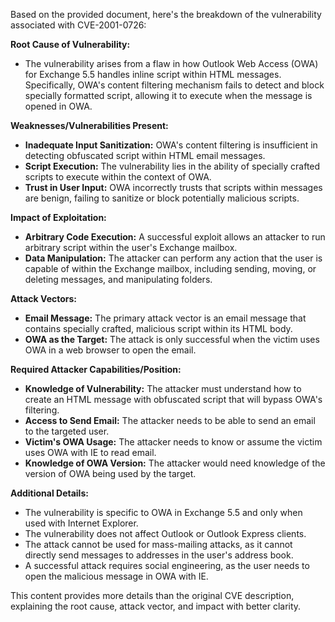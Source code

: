 Based on the provided document, here's the breakdown of the vulnerability associated with CVE-2001-0726:

**Root Cause of Vulnerability:**

*   The vulnerability arises from a flaw in how Outlook Web Access (OWA) for Exchange 5.5 handles inline script within HTML messages. Specifically, OWA's content filtering mechanism fails to detect and block specially formatted script, allowing it to execute when the message is opened in OWA.

**Weaknesses/Vulnerabilities Present:**

*   **Inadequate Input Sanitization:** OWA's content filtering is insufficient in detecting obfuscated script within HTML email messages.
*   **Script Execution:** The vulnerability lies in the ability of specially crafted scripts to execute within the context of OWA.
*   **Trust in User Input:** OWA incorrectly trusts that scripts within messages are benign, failing to sanitize or block potentially malicious scripts.

**Impact of Exploitation:**

*   **Arbitrary Code Execution:** A successful exploit allows an attacker to run arbitrary script within the user's Exchange mailbox.
*   **Data Manipulation:** The attacker can perform any action that the user is capable of within the Exchange mailbox, including sending, moving, or deleting messages, and manipulating folders.

**Attack Vectors:**

*   **Email Message:** The primary attack vector is an email message that contains specially crafted, malicious script within its HTML body.
*   **OWA as the Target:** The attack is only successful when the victim uses OWA in a web browser to open the email.

**Required Attacker Capabilities/Position:**

*   **Knowledge of Vulnerability:** The attacker must understand how to create an HTML message with obfuscated script that will bypass OWA's filtering.
*   **Access to Send Email:** The attacker needs to be able to send an email to the targeted user.
*   **Victim's OWA Usage:** The attacker needs to know or assume the victim uses OWA with IE to read email.
*   **Knowledge of OWA Version:** The attacker would need knowledge of the version of OWA being used by the target.

**Additional Details:**
*   The vulnerability is specific to OWA in Exchange 5.5 and only when used with Internet Explorer.
*   The vulnerability does not affect Outlook or Outlook Express clients.
*   The attack cannot be used for mass-mailing attacks, as it cannot directly send messages to addresses in the user's address book.
*   A successful attack requires social engineering, as the user needs to open the malicious message in OWA with IE.

This content provides more details than the original CVE description, explaining the root cause, attack vector, and impact with better clarity.